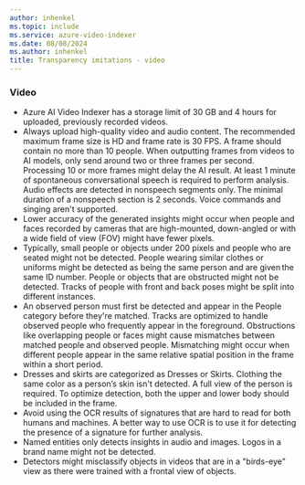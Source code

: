 ```yaml
---
author: inhenkel
ms.topic: include 
ms.service: azure-video-indexer
ms.date: 08/08/2024
ms.author: inhenkel
title: Transparency imitations - video
---
```


### Video
- Azure AI Video Indexer has a storage limit of 30 GB and 4 hours for uploaded, previously recorded videos.
- Always upload high-quality video and audio content. The recommended maximum frame size is HD and frame rate is 30 FPS. A frame should contain no more than 10 people. When outputting frames from videos to AI models, only send around two or three frames per second. Processing 10 or more frames might delay the AI result. At least 1 minute of spontaneous conversational speech is required to perform analysis. Audio effects are detected in nonspeech segments only. The minimal duration of a nonspeech section is 2 seconds. Voice commands and singing aren't supported.
- Lower accuracy of the generated insights might occur when people and faces recorded by cameras that are high-mounted, down-angled or with a wide field of view (FOV) might have fewer pixels.
- Typically, small people or objects under 200 pixels and people who are seated might not be detected. People wearing similar clothes or uniforms might be detected as being the same person and are given the same ID number. People or objects that are obstructed might not be detected. Tracks of people with front and back poses might be split into different instances.
- An observed person must first be detected and appear in the People category before they're matched. Tracks are optimized to handle observed people who frequently appear in the foreground. Obstructions like overlapping people or faces might cause mismatches between matched people and observed people. Mismatching might occur when different people appear in the same relative spatial position in the frame within a short period.
- Dresses and skirts are categorized as Dresses or Skirts. Clothing the same color as a person’s skin isn't detected. A full view of the person is required. To optimize detection, both the upper and lower body should be included in the frame.
- Avoid using the OCR results of signatures that are hard to read for both humans and machines. A better way to use OCR is to use it for detecting the presence of a signature for further analysis.
- Named entities only detects insights in audio and images. Logos in a brand name might not be detected.
- Detectors might misclassify objects in videos that are in a "birds-eye" view as there were trained with a frontal view of objects.
